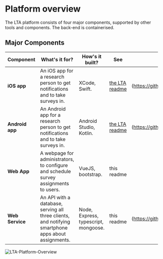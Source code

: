
# Platform overview
The LTA platform consists of four major components, supported by other tools and components. The back-end is containerised.

## Major Components


| Component            | What's it for?                                                                       | How's it built?                                  | See            | Repo
|-------------|--------------------------------------------------------------------------------------|--------------------------------------------------|----------------|------|
| **iOS app**     | An iOS app for a research person to get notifications and to take surveys in.                                | XCode, Swift.                      | [the LTA readme](https://github.com/HumlabLu/HumlabLu#readme) | (https://github.com/HumlabLu/LangTrackAppIphone) |
| **Android app** | An Android app for a research person to get notifications and to take surveys in.                            | Android Studio, Kotlin.   | [the LTA readme](https://github.com/HumlabLu/HumlabLu#readme) | (https://github.com/HumlabLu/LangTrackAppAndroid) |
| **Web App**     | A webpage for administrators, to configure and schedule survey assignments to users. | VueJS, bootstrap.                                | this readme    | | (https://github.com/HumlabLu/Lang_Track_App_Android) | (https://github.com/HumlabLu/lta-webapi) |
| **Web Service** | An API with a database, serving all three clients, and notifying smartphone apps about assignments.                                    | Node, Express, typescript, mongoose. | this readme    | (https://github.com/HumlabLu/lta-webapp) |
 
![LTA-Platform-Overview](https://i.imgur.com/m31ut8t.jpeg)
